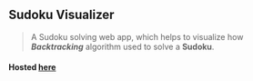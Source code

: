 ## Sudoku Visualizer

> A Sudoku solving web app, which helps to visualize how **_Backtracking_** algorithm used to solve a **Sudoku**.

#### Hosted [here](https://sudoku.supriyanta.now.sh)
